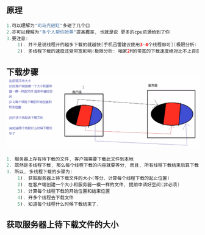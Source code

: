 ## 原理

```java
1.可以理解为"司马光砸缸"多砸了几个口
2.亦可以理解为"多个人帮你抢票"提高概率, 也就是说 更多的cpu资源给到了你
3.要注意:
    1). 并不是说线程开的越多下载的就越快[手机迅雷建议使用3~4个线程即可](极限分析: 开足够的线程,cpu就会把时间全部浪费在时间片的切换上)
    2). 多线程下载的速度还受带宽影响(极限分析: 咱家2M的带宽的下载速度绝对比不上百度20M带宽的下载速度)
```

## 下载步骤![](/assets/多线程下载文件的步骤.png)

```java
1. 服务器上存有待下载的文件, 客户端需要下载此文件到本地
2. 既然是多线程下载, 那么每个线程下载的内容就要等分, 而且, 所有线程下载结束后算下载结束
3. 所以, 多线程下载的步骤为:
    1). 获取服务器上待下载文件的大小(等分、计算每个线程下载的起止位置)
    2). 在客户端创建一个大小和服务器一模一样的文件, 提前申请好空间(非必须)
    3). 计算每个线程下载的开始位置和结束位置
    4). 开多个线程去下载文件
    5). 知道每个线程什么时候下载结束了.
```

## 获取服务器上待下载文件的大小



